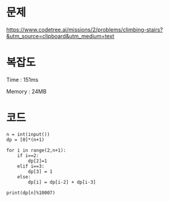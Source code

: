 # 문제
https://www.codetree.ai/missions/2/problems/climbing-stairs?&utm_source=clipboard&utm_medium=text

# 복잡도
Time : 151ms <p>
Memory : 24MB

# 코드
```
n = int(input())
dp = [0]*(n+1)

for i in range(2,n+1):
    if i==2:
        dp[2]=1
    elif i==3:
        dp[3] = 1
    else:
        dp[i] = dp[i-2] + dp[i-3]

print(dp[n]%10007)
```
